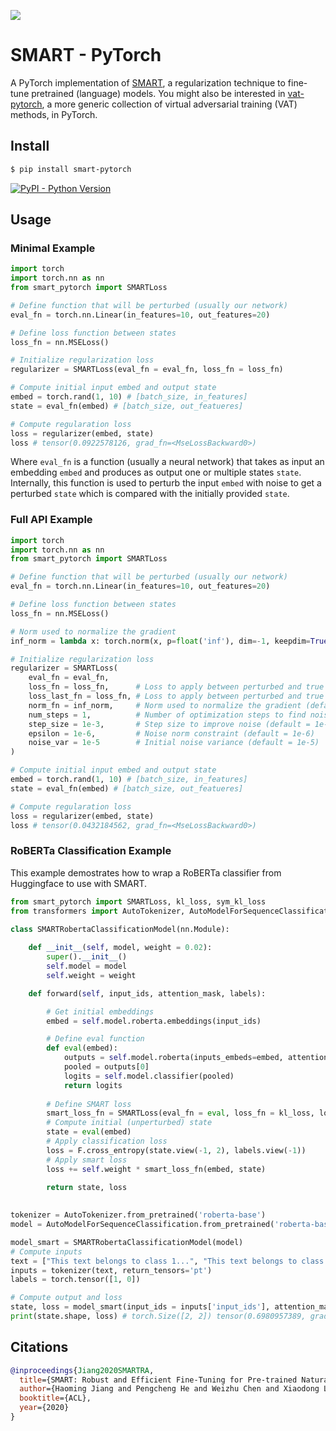 
<img src="./SMART.png"></img>


# SMART - PyTorch

A PyTorch implementation of <a href="https://aclanthology.org/2020.acl-main.197.pdf">SMART</a>, a regularization technique to fine-tune pretrained (language) models. You might also be interested in <a href="https://github.com/archinetai/vat-pytorch">vat-pytorch</a>, a more generic collection of virtual adversarial training (VAT) methods, in PyTorch. 

## Install

```bash
$ pip install smart-pytorch
```

[![PyPI - Python Version](https://img.shields.io/pypi/v/smart-pytorch?style=flat&colorA=0f0f0f&colorB=0f0f0f)](https://pypi.org/project/smart-pytorch/) 

## Usage

### Minimal Example

```py
import torch
import torch.nn as nn
from smart_pytorch import SMARTLoss

# Define function that will be perturbed (usually our network)
eval_fn = torch.nn.Linear(in_features=10, out_features=20)

# Define loss function between states 
loss_fn = nn.MSELoss()

# Initialize regularization loss
regularizer = SMARTLoss(eval_fn = eval_fn, loss_fn = loss_fn)

# Compute initial input embed and output state 
embed = torch.rand(1, 10) # [batch_size, in_features]
state = eval_fn(embed) # [batch_size, out_featueres]

# Compute regularation loss 
loss = regularizer(embed, state)
loss # tensor(0.0922578126, grad_fn=<MseLossBackward0>)
```

Where `eval_fn` is a function (usually a neural network) that takes as input an embedding `embed` and produces as output one or multiple states `state`. Internally, this function is used to perturb the input `embed` with noise to get a perturbed `state` which is compared with the initially provided `state`. 

### Full API Example 
```python
import torch
import torch.nn as nn
from smart_pytorch import SMARTLoss

# Define function that will be perturbed (usually our network)
eval_fn = torch.nn.Linear(in_features=10, out_features=20)

# Define loss function between states 
loss_fn = nn.MSELoss()

# Norm used to normalize the gradient 
inf_norm = lambda x: torch.norm(x, p=float('inf'), dim=-1, keepdim=True)

# Initialize regularization loss
regularizer = SMARTLoss(
    eval_fn = eval_fn,      
    loss_fn = loss_fn,      # Loss to apply between perturbed and true state 
    loss_last_fn = loss_fn, # Loss to apply between perturbed and true state on the last iteration (default = loss_fn)
    norm_fn = inf_norm,     # Norm used to normalize the gradient (default = inf_norm)
    num_steps = 1,          # Number of optimization steps to find noise (default = 1)
    step_size = 1e-3,       # Step size to improve noise (default = 1e-3)
    epsilon = 1e-6,         # Noise norm constraint (default = 1e-6)
    noise_var = 1e-5        # Initial noise variance (default = 1e-5)
)

# Compute initial input embed and output state 
embed = torch.rand(1, 10) # [batch_size, in_features]
state = eval_fn(embed) # [batch_size, out_featueres]

# Compute regularation loss 
loss = regularizer(embed, state)
loss # tensor(0.0432184562, grad_fn=<MseLossBackward0>)
```

### RoBERTa Classification Example

This example demostrates how to wrap a RoBERTa classifier from Huggingface to use with SMART.

```py
from smart_pytorch import SMARTLoss, kl_loss, sym_kl_loss
from transformers import AutoTokenizer, AutoModelForSequenceClassification

class SMARTRobertaClassificationModel(nn.Module):
    
    def __init__(self, model, weight = 0.02):
        super().__init__()
        self.model = model 
        self.weight = weight

    def forward(self, input_ids, attention_mask, labels):

        # Get initial embeddings 
        embed = self.model.roberta.embeddings(input_ids) 

        # Define eval function 
        def eval(embed):
            outputs = self.model.roberta(inputs_embeds=embed, attention_mask=attention_mask)
            pooled = outputs[0] 
            logits = self.model.classifier(pooled) 
            return logits 
        
        # Define SMART loss
        smart_loss_fn = SMARTLoss(eval_fn = eval, loss_fn = kl_loss, loss_last_fn = sym_kl_loss)
        # Compute initial (unperturbed) state 
        state = eval(embed)
        # Apply classification loss 
        loss = F.cross_entropy(state.view(-1, 2), labels.view(-1))
        # Apply smart loss 
        loss += self.weight * smart_loss_fn(embed, state)
        
        return state, loss
    

tokenizer = AutoTokenizer.from_pretrained('roberta-base')
model = AutoModelForSequenceClassification.from_pretrained('roberta-base')  

model_smart = SMARTRobertaClassificationModel(model)
# Compute inputs 
text = ["This text belongs to class 1...", "This text belongs to class 0..."]
inputs = tokenizer(text, return_tensors='pt')
labels = torch.tensor([1, 0]) 

# Compute output and loss 
state, loss = model_smart(input_ids = inputs['input_ids'], attention_mask = inputs['attention_mask'], labels = labels)
print(state.shape, loss) # torch.Size([2, 2]) tensor(0.6980957389, grad_fn=<AddBackward0>)
```




## Citations

```bibtex
@inproceedings{Jiang2020SMARTRA,
  title={SMART: Robust and Efficient Fine-Tuning for Pre-trained Natural Language Models through Principled Regularized Optimization},
  author={Haoming Jiang and Pengcheng He and Weizhu Chen and Xiaodong Liu and Jianfeng Gao and Tuo Zhao},
  booktitle={ACL},
  year={2020}
}
```
